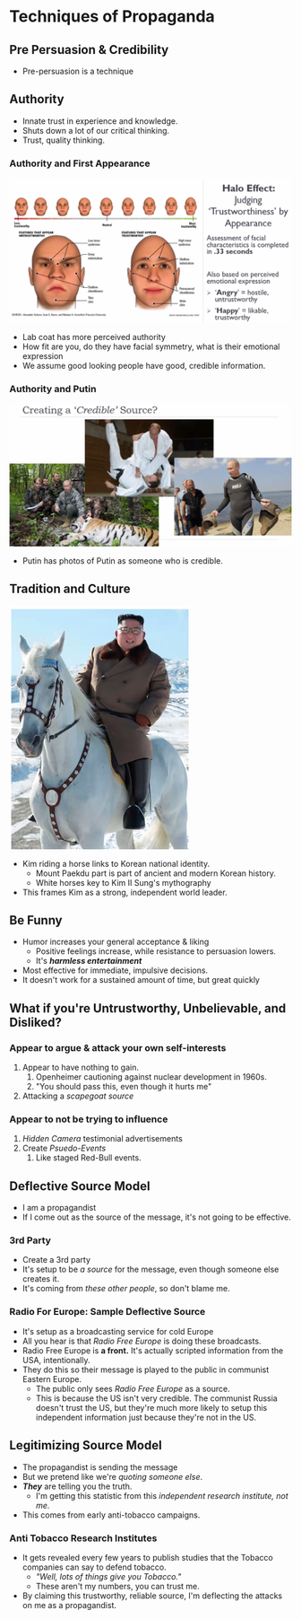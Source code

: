 # Techniques of Propaganda

## Pre Persuasion & Credibility

* Pre-persuasion is a technique

## Authority

* Innate trust in experience and knowledge.
* Shuts down a lot of our critical thinking.
* Trust, quality thinking.

### Authority and First Appearance

![](../../.gitbook/assets/image%20%28229%29.png)

* Lab coat has more perceived authority
* How fit are you, do they have facial symmetry, what is their emotional expression
* We assume good looking people have good, credible information.

### Authority and Putin

![](../../.gitbook/assets/image%20%28228%29.png)

* Putin has photos of Putin as someone who is credible.

## Tradition and Culture

![Kim Jong Un Riding](../../.gitbook/assets/image%20%28230%29.png)

* Kim riding a horse links to Korean national identity.
  * Mount Paekdu part is part of ancient and modern Korean history.
  * White horses key to Kim II Sung's mythography
* This frames Kim as a strong, independent world leader.

## Be Funny

* Humor increases your general acceptance & liking
  * Positive feelings increase, while resistance to persuasion lowers.
  * It's _**harmless entertainment**_
* Most effective for immediate, impulsive decisions.
* It doesn't work for a sustained amount of time, but great quickly

## What if you're Untrustworthy, Unbelievable, and Disliked?

### Appear to argue & attack your own self-interests

1. Appear to have nothing to gain.
   1. Openheimer cautioning against nuclear development in 1960s.
   2. "You should pass this, even though it hurts me"
2. Attacking a _scapegoat source_

### Appear to not be trying to influence

1. _Hidden Camera_ testimonial advertisements
2. Create _Psuedo-Events_
   1. Like staged Red-Bull events.

## Deflective Source Model

* I am a propagandist
* If I come out as the source of the message, it's not going to be effective.

### 3rd Party

* Create a 3rd party
* It's setup to be _a source_ for the message, even though someone else creates it.
* It's coming from _these other people_, so don't blame me.

### Radio For Europe: Sample Deflective Source

* It's setup as a broadcasting service for cold Europe
* All you hear is that _Radio Free Europe_ is doing these broadcasts.
* Radio Free Europe is **a front.** It's actually scripted information from the USA, intentionally.
* They do this so their message is played to the public in communist Eastern Europe.
  * The public only sees _Radio Free Europe_ as a source.
  * This is because the US isn't very credible. The communist Russia doesn't trust the US, but they're much more likely to setup this independent information just because they're not in the US.

## Legitimizing Source Model

* The propagandist is sending the message
* But we pretend like we're _quoting someone else_.
* _**They**_ are telling you the truth.
  * I'm getting this statistic from this _independent research institute, not me._
* This comes from early anti-tobacco campaigns.

### Anti Tobacco Research Institutes

* It gets revealed every few years to publish studies that the Tobacco companies can say to defend tobacco.
  * _"Well, lots of things give you Tobacco."_
  * These aren't my numbers, you can trust me.
* By claiming this trustworthy, reliable source, I'm deflecting the attacks on me as a propagandist. 



